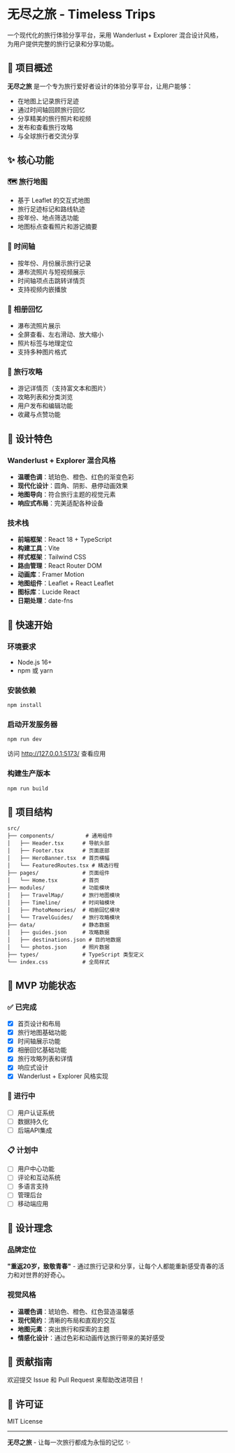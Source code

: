 # 无尽之旅 - Timeless Trips

一个现代化的旅行体验分享平台，采用 Wanderlust + Explorer 混合设计风格，为用户提供完整的旅行记录和分享功能。

## 🎯 项目概述

**无尽之旅** 是一个专为旅行爱好者设计的体验分享平台，让用户能够：
- 在地图上记录旅行足迹
- 通过时间轴回顾旅行回忆
- 分享精美的旅行照片和视频
- 发布和查看旅行攻略
- 与全球旅行者交流分享

## ✨ 核心功能

### 🗺️ 旅行地图
- 基于 Leaflet 的交互式地图
- 旅行足迹标记和路线轨迹
- 按年份、地点筛选功能
- 地图标点查看照片和游记摘要

### 📅 时间轴
- 按年份、月份展示旅行记录
- 瀑布流照片与短视频展示
- 时间轴项点击跳转详情页
- 支持视频内嵌播放

### 📸 相册回忆
- 瀑布流照片展示
- 全屏查看、左右滑动、放大缩小
- 照片标签与地理定位
- 支持多种图片格式

### 📖 旅行攻略
- 游记详情页（支持富文本和图片）
- 攻略列表和分类浏览
- 用户发布和编辑功能
- 收藏与点赞功能

## 🎨 设计特色

### Wanderlust + Explorer 混合风格
- **温暖色调**：琥珀色、橙色、红色的渐变色彩
- **现代化设计**：圆角、阴影、悬停动画效果
- **地图导向**：符合旅行主题的视觉元素
- **响应式布局**：完美适配各种设备

### 技术栈
- **前端框架**：React 18 + TypeScript
- **构建工具**：Vite
- **样式框架**：Tailwind CSS
- **路由管理**：React Router DOM
- **动画库**：Framer Motion
- **地图组件**：Leaflet + React Leaflet
- **图标库**：Lucide React
- **日期处理**：date-fns

## 🚀 快速开始

### 环境要求
- Node.js 16+
- npm 或 yarn

### 安装依赖
```bash
npm install
```

### 启动开发服务器
```bash
npm run dev
```

访问 http://127.0.0.1:5173/ 查看应用

### 构建生产版本
```bash
npm run build
```

## 📁 项目结构

```
src/
├── components/          # 通用组件
│   ├── Header.tsx      # 导航头部
│   ├── Footer.tsx      # 页面底部
│   ├── HeroBanner.tsx  # 首页横幅
│   └── FeaturedRoutes.tsx # 精选行程
├── pages/              # 页面组件
│   └── Home.tsx        # 首页
├── modules/            # 功能模块
│   ├── TravelMap/      # 旅行地图模块
│   ├── Timeline/       # 时间轴模块
│   ├── PhotoMemories/  # 相册回忆模块
│   └── TravelGuides/   # 旅行攻略模块
├── data/               # 静态数据
│   ├── guides.json     # 攻略数据
│   ├── destinations.json # 目的地数据
│   └── photos.json     # 照片数据
├── types/              # TypeScript 类型定义
└── index.css           # 全局样式
```

## 🎯 MVP 功能状态

### ✅ 已完成
- [x] 首页设计和布局
- [x] 旅行地图基础功能
- [x] 时间轴展示功能
- [x] 相册回忆基础功能
- [x] 旅行攻略列表和详情
- [x] 响应式设计
- [x] Wanderlust + Explorer 风格实现

### 🔄 进行中
- [ ] 用户认证系统
- [ ] 数据持久化
- [ ] 后端API集成

### 📋 计划中
- [ ] 用户中心功能
- [ ] 评论和互动系统
- [ ] 多语言支持
- [ ] 管理后台
- [ ] 移动端应用

## 🎨 设计理念

### 品牌定位
**"重返20岁，致敬青春"** - 通过旅行记录和分享，让每个人都能重新感受青春的活力和对世界的好奇心。

### 视觉风格
- **温暖色调**：琥珀色、橙色、红色营造温馨感
- **现代简约**：清晰的布局和直观的交互
- **地图元素**：突出旅行和探索的主题
- **情感化设计**：通过色彩和动画传达旅行带来的美好感受

## 🤝 贡献指南

欢迎提交 Issue 和 Pull Request 来帮助改进项目！

## 📄 许可证

MIT License

---

**无尽之旅** - 让每一次旅行都成为永恒的记忆 ✨



